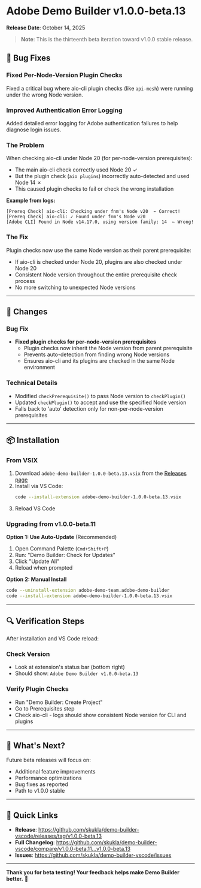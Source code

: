 # Adobe Demo Builder v1.0.0-beta.13

**Release Date**: October 14, 2025

> **Note**: This is the thirteenth beta iteration toward v1.0.0 stable release.

## 🐛 Bug Fixes

### Fixed Per-Node-Version Plugin Checks

Fixed a critical bug where aio-cli plugin checks (like `api-mesh`) were running under the wrong Node version.

### Improved Authentication Error Logging

Added detailed error logging for Adobe authentication failures to help diagnose login issues.

### The Problem

When checking aio-cli under Node 20 (for per-node-version prerequisites):
- The main aio-cli check correctly used Node 20  ✓
- But the plugin check (`aio plugins`) incorrectly auto-detected and used Node 14 ✗
- This caused plugin checks to fail or check the wrong installation

**Example from logs:**
```
[Prereq Check] aio-cli: Checking under fnm's Node v20  ← Correct!
[Prereq Check] aio-cli: ✓ Found under fnm's Node v20
[Adobe CLI] Found in Node v14.17.0, using version family: 14  ← Wrong!
```

### The Fix

Plugin checks now use the same Node version as their parent prerequisite:
- If aio-cli is checked under Node 20, plugins are also checked under Node 20
- Consistent Node version throughout the entire prerequisite check process
- No more switching to unexpected Node versions

---

## 📝 Changes

### Bug Fix
- **Fixed plugin checks for per-node-version prerequisites**
  - Plugin checks now inherit the Node version from parent prerequisite
  - Prevents auto-detection from finding wrong Node versions
  - Ensures aio-cli and its plugins are checked in the same Node environment

### Technical Details
- Modified `checkPrerequisite()` to pass Node version to `checkPlugin()`
- Updated `checkPlugin()` to accept and use the specified Node version
- Falls back to 'auto' detection only for non-per-node-version prerequisites

---

## 📦 Installation

### From VSIX

1. Download `adobe-demo-builder-1.0.0-beta.13.vsix` from the [Releases page](https://github.com/skukla/demo-builder-vscode/releases/tag/v1.0.0-beta.13)
2. Install via VS Code:
   ```bash
   code --install-extension adobe-demo-builder-1.0.0-beta.13.vsix
   ```
3. Reload VS Code

### Upgrading from v1.0.0-beta.11

**Option 1: Use Auto-Update** (Recommended)
1. Open Command Palette (`Cmd+Shift+P`)
2. Run: "Demo Builder: Check for Updates"
3. Click "Update All"
4. Reload when prompted

**Option 2: Manual Install**
```bash
code --uninstall-extension adobe-demo-team.adobe-demo-builder
code --install-extension adobe-demo-builder-1.0.0-beta.13.vsix
```

---

## 🔍 Verification Steps

After installation and VS Code reload:

### Check Version
- Look at extension's status bar (bottom right)
- Should show: `Adobe Demo Builder v1.0.0-beta.13`

### Verify Plugin Checks
- Run "Demo Builder: Create Project"
- Go to Prerequisites step
- Check aio-cli - logs should show consistent Node version for CLI and plugins

---

## 🚀 What's Next?

Future beta releases will focus on:
- Additional feature improvements
- Performance optimizations
- Bug fixes as reported
- Path to v1.0.0 stable

---

## 🔗 Quick Links

- **Release**: https://github.com/skukla/demo-builder-vscode/releases/tag/v1.0.0-beta.13
- **Full Changelog**: https://github.com/skukla/demo-builder-vscode/compare/v1.0.0-beta.11...v1.0.0-beta.13
- **Issues**: https://github.com/skukla/demo-builder-vscode/issues

---

**Thank you for beta testing! Your feedback helps make Demo Builder better.** 🙏


